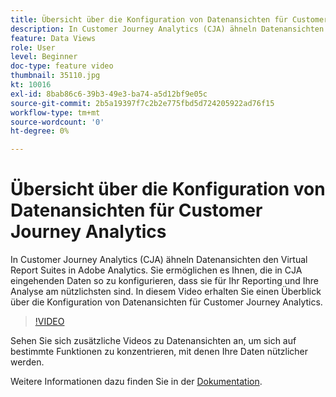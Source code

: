 ```yaml
---
title: Übersicht über die Konfiguration von Datenansichten für Customer Journey Analytics
description: In Customer Journey Analytics (CJA) ähneln Datenansichten den Virtual Report Suites in Adobe Analytics. Sie ermöglichen es Ihnen, die in CJA eingehenden Daten so zu konfigurieren, dass sie für Ihr Reporting und Ihre Analyse am nützlichsten sind. In diesem Video erhalten Sie einen Überblick über die Konfiguration von Datenansichten für Customer Journey Analytics.
feature: Data Views
role: User
level: Beginner
doc-type: feature video
thumbnail: 35110.jpg
kt: 10016
exl-id: 8bab86c6-39b3-49e3-ba74-a5d12bf9e05c
source-git-commit: 2b5a19397f7c2b2e775fbd5d724205922ad76f15
workflow-type: tm+mt
source-wordcount: '0'
ht-degree: 0%

---
```


# Übersicht über die Konfiguration von Datenansichten für Customer Journey Analytics

In Customer Journey Analytics (CJA) ähneln Datenansichten den Virtual Report Suites in Adobe Analytics. Sie ermöglichen es Ihnen, die in CJA eingehenden Daten so zu konfigurieren, dass sie für Ihr Reporting und Ihre Analyse am nützlichsten sind. In diesem Video erhalten Sie einen Überblick über die Konfiguration von Datenansichten für Customer Journey Analytics.

>[!VIDEO](https://video.tv.adobe.com/v/3410300/?quality=12&learn=on&captions=ger)

Sehen Sie sich zusätzliche Videos zu Datenansichten an, um sich auf bestimmte Funktionen zu konzentrieren, mit denen Ihre Daten nützlicher werden.

Weitere Informationen dazu finden Sie in der [Dokumentation](https://experienceleague.adobe.com/docs/analytics-platform/using/cja-dataviews/data-views.html?lang=de).
